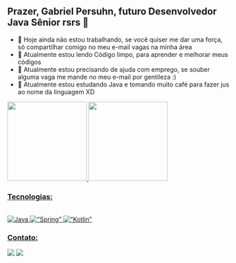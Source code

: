 ## Prazer, Gabriel Persuhn, futuro Desenvolvedor Java Sênior rsrs 👋

- 🔭 Hoje ainda não estou trabalhando, se você quiser me dar uma força, só compartilhar comigo no meu e-mail vagas na minha área
- 🌱 Atualmente estou lendo Código limpo, para aprender e melhorar meus códigos
- 🤔 Atualmente estou precisando de ajuda com emprego, se souber alguma vaga me mande no meu e-mail por gentileza :)
- 📕 Atualmente estou estudando Java e tomando muito café para fazer jus ao nome da linguagem XD

 <div>
  <a href="https://github.com/GabrielPersuhn">
  <img height="180em" src="https://github-readme-stats.vercel.app/api?username=gabrielpersuhn&show_icons=true&theme=dracula&include_all_commits=true&count_private=true"/>
  <img height="180em" src="https://github-readme-stats.vercel.app/api/top-langs/?username=gabrielpersuhn&layout=compact&langs_count=7&theme=dracula"/>
</div>
  
  
  ### Tecnologias:
<div style="display: inline_block"><br>
  <img alt="Java" src="https://img.shields.io/badge/Java-ED8B00?style=for-the-badge&logo=java&logoColor=white">
  <img alt=“Spring” src="https://img.shields.io/badge/Spring-6DB33F?style=for-the-badge&logo=spring&logoColor=white">
 <img alt=“Kotlin” src="https://img.shields.io/badge/Kotlin-0095D5?&style=for-the-badge&logo=kotlin&logoColor=white">
 
</div>
  
  ### Contato:
   <a href="http://api.whatsapp.com/send?phone=5547991798689" target="_blank"><img src="https://img.shields.io/badge/WhatsApp-25D366?style=for-the-badge&logo=whatsapp&logoColor=white" target="_blank"></a> 
  <a href = "mailto:gabrielpersuhn000@gmail.com"><img src="https://img.shields.io/badge/-Gmail-%23333?style=for-the-badge&logo=gmail&logoColor=white" target="_blank"></a>
